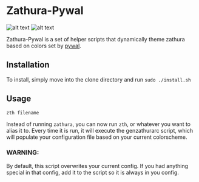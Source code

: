 # Zathura-Pywal
![alt text](https://i.imgur.com/ETGxlfY.jpg)
![alt text](https://i.imgur.com/ScrUYrc.jpg)

Zathura-Pywal is a set of helper scripts that dynamically theme zathura based on colors set by [pywal](https://github.com/dylanaraps/pywal).


## Installation

To install, simply move into the clone directory and run `sudo ./install.sh`

## Usage

`zth filename`

Instead of running `zathura`, you can now run `zth`, or whatever you want to alias it to. Every time it is run, it will execute the genzathurarc script, which will populate your configuration file based on your current colorscheme.

### WARNING:
By default, this script overwrites your current config. If you had anything special in that config, add it to the script so it is always in you config.

